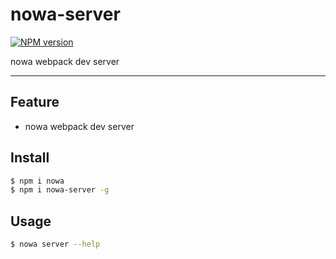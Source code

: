 # nowa-server

[![NPM version](https://img.shields.io/npm/v/nowa-server.svg?style=flat)](https://npmjs.org/package/nowa-server)

nowa webpack dev server

---

## Feature

- nowa webpack dev server

## Install

```bash
$ npm i nowa
$ npm i nowa-server -g
```

## Usage

```bash
$ nowa server --help
```
